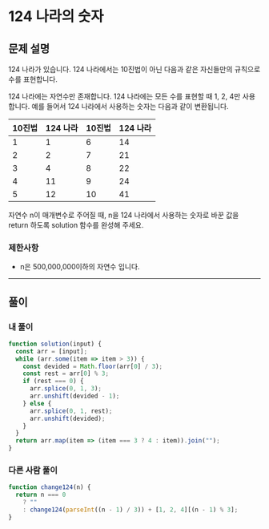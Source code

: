 # 124 나라의 숫자

## 문제 설명

124 나라가 있습니다. 124 나라에서는 10진법이 아닌 다음과 같은 자신들만의 규칙으로 수를 표현합니다.

124 나라에는 자연수만 존재합니다.
124 나라에는 모든 수를 표현할 때 1, 2, 4만 사용합니다.
예를 들어서 124 나라에서 사용하는 숫자는 다음과 같이 변환됩니다.

| 10진법 | 124 나라 | 10진법 | 124 나라 |
| ------ | -------- | ------ | -------- |
| 1      | 1        | 6      | 14       |
| 2      | 2        | 7      | 21       |
| 3      | 4        | 8      | 22       |
| 4      | 11       | 9      | 24       |
| 5      | 12       | 10     | 41       |

자연수 n이 매개변수로 주어질 때, n을 124 나라에서 사용하는 숫자로 바꾼 값을 return 하도록 solution 함수를 완성해 주세요.

### 제한사항

- n은 500,000,000이하의 자연수 입니다.

---

## 풀이

### 내 풀이

```js
function solution(input) {
  const arr = [input];
  while (arr.some(item => item > 3)) {
    const devided = Math.floor(arr[0] / 3);
    const rest = arr[0] % 3;
    if (rest === 0) {
      arr.splice(0, 1, 3);
      arr.unshift(devided - 1);
    } else {
      arr.splice(0, 1, rest);
      arr.unshift(devided);
    }
  }
  return arr.map(item => (item === 3 ? 4 : item)).join("");
}
```

### 다른 사람 풀이

```js
function change124(n) {
  return n === 0
    ? ""
    : change124(parseInt((n - 1) / 3)) + [1, 2, 4][(n - 1) % 3];
}
```
